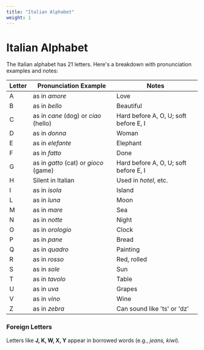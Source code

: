```yaml
---
title: "Italian Alphabet"
weight: 1
---
```


# Italian Alphabet

The Italian alphabet has 21 letters. Here's a breakdown with pronunciation examples and notes:

| Letter | Pronunciation Example | Notes |
|--------|------------------------|-------|
| A      | as in *amore*         | Love  |
| B      | as in *bello*         | Beautiful |
| C      | as in *cane* (dog) or *ciao* (hello) | Hard before A, O, U; soft before E, I |
| D      | as in *donna*         | Woman |
| E      | as in *elefante*      | Elephant |
| F      | as in *fatto*         | Done  |
| G      | as in *gatto* (cat) or *gioco* (game) | Hard before A, O, U; soft before E, I |
| H      | Silent in Italian     | Used in *hotel*, etc. |
| I      | as in *isola*         | Island |
| L      | as in *luna*          | Moon  |
| M      | as in *mare*          | Sea   |
| N      | as in *notte*         | Night |
| O      | as in *orologio*      | Clock |
| P      | as in *pane*          | Bread |
| Q      | as in *quadro*        | Painting |
| R      | as in *rosso*         | Red, rolled |
| S      | as in *sole*          | Sun   |
| T      | as in *tavolo*        | Table |
| U      | as in *uva*           | Grapes |
| V      | as in *vino*          | Wine  |
| Z      | as in *zebra*         | Can sound like 'ts' or 'dz' |

### Foreign Letters
Letters like **J, K, W, X, Y** appear in borrowed words (e.g., *jeans, kiwi*).
